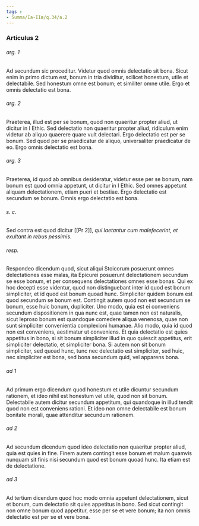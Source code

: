 ```yaml
---
tags : 
- Summa/Ia-IIæ/q.34/a.2
---
```


### Articulus 2

###### arg. 1
Ad secundum sic proceditur. Videtur quod omnis delectatio sit bona. Sicut enim in primo dictum est, bonum in tria dividitur, scilicet honestum, utile et delectabile. Sed honestum omne est bonum; et similiter omne utile. Ergo et omnis delectatio est bona.

###### arg. 2
Praeterea, illud est per se bonum, quod non quaeritur propter aliud, ut dicitur in I Ethic. Sed delectatio non quaeritur propter aliud, ridiculum enim videtur ab aliquo quaerere quare vult delectari. Ergo delectatio est per se bonum. Sed quod per se praedicatur de aliquo, universaliter praedicatur de eo. Ergo omnis delectatio est bona.

###### arg. 3
Praeterea, id quod ab omnibus desideratur, videtur esse per se bonum, nam bonum est quod omnia appetunt, ut dicitur in I Ethic. Sed omnes appetunt aliquam delectationem, etiam pueri et bestiae. Ergo delectatio est secundum se bonum. Omnis ergo delectatio est bona.

###### s. c.
Sed contra est quod dicitur [[Pr 2]], *qui laetantur cum malefecerint, et exultant in rebus pessimis*.

###### resp.
Respondeo dicendum quod, sicut aliqui Stoicorum posuerunt omnes delectationes esse malas, ita Epicurei posuerunt delectationem secundum se esse bonum, et per consequens delectationes omnes esse bonas. Qui ex hoc decepti esse videntur, quod non distinguebant inter id quod est bonum simpliciter, et id quod est bonum quoad hunc. Simpliciter quidem bonum est quod secundum se bonum est. Contingit autem quod non est secundum se bonum, esse huic bonum, dupliciter. Uno modo, quia est ei conveniens secundum dispositionem in qua nunc est, quae tamen non est naturalis, sicut leproso bonum est quandoque comedere aliqua venenosa, quae non sunt simpliciter convenientia complexioni humanae. Alio modo, quia id quod non est conveniens, aestimatur ut conveniens. Et quia delectatio est quies appetitus in bono, si sit bonum simpliciter illud in quo quiescit appetitus, erit simpliciter delectatio, et simpliciter bona. Si autem non sit bonum simpliciter, sed quoad hunc, tunc nec delectatio est simpliciter, sed huic, nec simpliciter est bona, sed bona secundum quid, vel apparens bona.

###### ad 1
Ad primum ergo dicendum quod honestum et utile dicuntur secundum rationem, et ideo nihil est honestum vel utile, quod non sit bonum. Delectabile autem dicitur secundum appetitum, qui quandoque in illud tendit quod non est conveniens rationi. Et ideo non omne delectabile est bonum bonitate morali, quae attenditur secundum rationem.

###### ad 2
Ad secundum dicendum quod ideo delectatio non quaeritur propter aliud, quia est quies in fine. Finem autem contingit esse bonum et malum quamvis nunquam sit finis nisi secundum quod est bonum quoad hunc. Ita etiam est de delectatione.

###### ad 3
Ad tertium dicendum quod hoc modo omnia appetunt delectationem, sicut et bonum, cum delectatio sit quies appetitus in bono. Sed sicut contingit non omne bonum quod appetitur, esse per se et vere bonum; ita non omnis delectatio est per se et vere bona.

